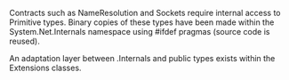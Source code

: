 Contracts such as NameResolution and Sockets require internal access to Primitive types. Binary copies of these types have been made within the System.Net.Internals namespace using #ifdef pragmas (source code is reused).

An adaptation layer between .Internals and public types exists within the Extensions classes.

